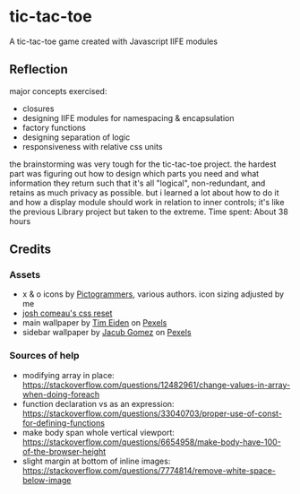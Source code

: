 # tic-tac-toe

A tic-tac-toe game created with Javascript IIFE modules

## Reflection
major concepts exercised:
- closures
- designing IIFE modules for namespacing & encapsulation
- factory functions
- designing separation of logic
- responsiveness with relative css units


the brainstorming was very tough for the tic-tac-toe project. the hardest part was figuring out how to design which parts you need and what information they return such that it's all "logical", non-redundant, and retains as much privacy as possible. but i learned a lot about how to do it and how a display module should work in relation to inner controls; it's like the previous Library project but taken to the extreme. Time spent: About 38 hours

## Credits
### Assets
- x & o icons by [Pictogrammers](https://pictogrammers.com/library/mdi/), various authors. icon sizing adjusted by me
- [josh comeau's css reset](https://www.joshwcomeau.com/css/custom-css-reset/)
- main wallpaper by [Tim Eiden](https://www.pexels.com/@phantomant/) on [Pexels](https://www.pexels.com/photo/macro-photography-of-yellow-flowers-during-sunset-1222561/)
- sidebar wallpaper by [Jacub Gomez](https://www.pexels.com/@jacub-gomez-447561/) on [Pexels](https://www.pexels.com/photo/silhouette-photography-of-man-at-beach-during-sunset-1142941/)

### Sources of help
- modifying array in place: https://stackoverflow.com/questions/12482961/change-values-in-array-when-doing-foreach
- function declaration vs as an expression: https://stackoverflow.com/questions/33040703/proper-use-of-const-for-defining-functions
- make body span whole vertical viewport: https://stackoverflow.com/questions/6654958/make-body-have-100-of-the-browser-height
- slight margin at bottom of inline images: https://stackoverflow.com/questions/7774814/remove-white-space-below-image
